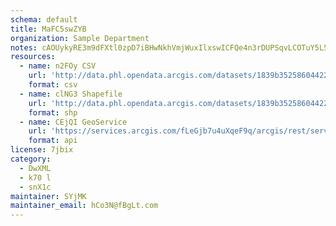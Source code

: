 ```yaml
---
schema: default
title: MaFC5swZYB 
organization: Sample Department 
notes: cAOUykyRE3m9dFXtl0zpD7iBHwNkhVmjWuxIlxswICFQe4n3rDUPSqvLCOTuY5L5  7QKiEra1bGX2gghnKJ4Vta6f9zPjeMN1v2 
resources:
  - name: n2FOy CSV
    url: 'http://data.phl.opendata.arcgis.com/datasets/1839b35258604422b0b520cbb668df0d_0.csv'
    format: csv
  - name: clNG3 Shapefile
    url: 'http://data.phl.opendata.arcgis.com/datasets/1839b35258604422b0b520cbb668df0d_0.zip'
    format: shp
  - name: CEjQI GeoService
    url: 'https://services.arcgis.com/fLeGjb7u4uXqeF9q/arcgis/rest/services/Air_Monitoring_Stations/FeatureServer/0/query'
    format: api
license: 7jbix 
category:
  - DwXML 
  - k70 l 
  - snX1c 
maintainer: SYjMK  
maintainer_email: hCo3N@fBgLt.com
---
```

